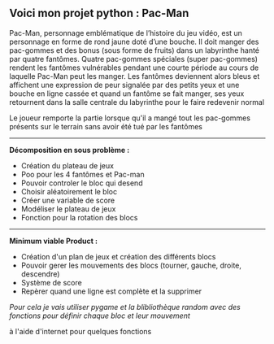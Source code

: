 ## **Voici mon projet python : Pac-Man**

Pac-Man, personnage emblématique de l’histoire du jeu vidéo, est un personnage en forme de rond jaune doté d’une bouche. Il doit manger des pac-gommes et des bonus (sous forme de fruits) dans un labyrinthe hanté par quatre fantômes. Quatre pac-gommes spéciales (super pac-gommes) rendent les fantômes vulnérables pendant une courte période au cours de laquelle Pac-Man peut les manger. Les fantômes deviennent alors bleus et affichent une expression de peur signalée par des petits yeux et une bouche en ligne cassée et quand un fantôme se fait manger, ses yeux retournent dans la salle centrale du labyrinthe pour le faire redevenir normal

Le joueur remporte la partie lorsque qu'il a mangé tout les pac-gommes présents sur le terrain sans avoir été tué par les fantômes

____________________________________________________________________________________________________________________________________________________________

**Décomposition en sous problème :**

- Création du plateau de jeux
- Poo pour les 4 fantômes et Pac-man
- Pouvoir controler le bloc qui desend
- Choisir aléatoirement le bloc
- Créer une variable de score
- Modéliser le plateau de jeux
- Fonction pour la rotation des blocs

____________________________________________________________________________________________________________________________________________________________

**Minimum viable Product :**

- Création d'un plan de jeux et création des différents blocs
- Pouvoir gerer les mouvements des blocs (tourner, gauche, droite, descendre)
- Système de score
- Repèrer quand une ligne est complète et la supprimer

*Pour cela je vais utiliser pygame et la blibliothèque random avec des fonctions pour définir chaque bloc et leur mouvement*

à l'aide d'internet pour quelques fonctions
